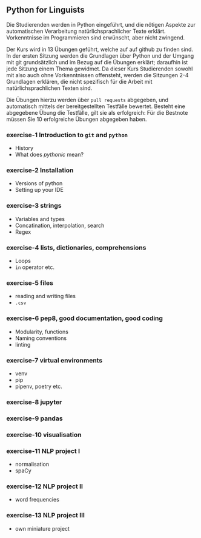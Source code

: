## Python for Linguists

Die Studierenden werden in Python eingeführt, und die nötigen Aspekte zur automatischen Verarbeitung natürlichsprachlicher Texte erklärt. Vorkenntnisse im Programmieren sind erwünscht, aber nicht zwingend.

Der Kurs wird in 13 Übungen geführt, welche auf auf github zu finden sind. In der ersten Sitzung werden die Grundlagen über Python und der Umgang mit git grundsätzlich und im Bezug auf die Übungen erklärt; daraufhin ist jede Sitzung einem Thema gewidmet. Da dieser Kurs Studierenden sowohl mit also auch ohne Vorkenntnissen offensteht, werden die Sitzungen 2-4 Grundlagen erklären, die nicht spezifisch für die Arbeit mit natürlichsprachlichen Texten sind.

Die Übungen hierzu werden über `pull requests` abgegeben, und automatisch mittels der bereitgestellten Testfälle bewertet. Besteht eine abgegebene Übung die Testfälle, gilt sie als erfolgreich: Für die Bestnote müssen Sie 10 erfolgreiche Übungen abgegeben haben.

### exercise-1 Introduction to `git` and `python` 
* History
* What does *pythonic* mean?

### exercise-2 Installation 
* Versions of python
* Setting up your IDE

### exercise-3 strings 
* Variables and types
* Concatination, interpolation, search
* Regex

### exercise-4 lists, dictionaries, comprehensions
* Loops
* `in` operator etc.

### exercise-5 files
* reading and writing files
* `.csv`

### exercise-6 pep8, good documentation, good coding 
* Modularity, functions
* Naming conventions
* linting

### exercise-7 virtual environments
* venv
* pip
* pipenv, poetry etc.

### exercise-8 jupyter

### exercise-9 pandas 

### exercise-10 visualisation 

### exercise-11 NLP project I
* normalisation
* spaCy

### exercise-12 NLP project II
* word frequencies

### exercise-13 NLP project III
* own miniature project